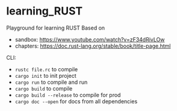 # learning_RUST
Playground for learning RUST
Based on
- sandbox: https://www.youtube.com/watch?v=zF34dRivLOw
- chapters: https://doc.rust-lang.org/stable/book/title-page.html

CLI:
- `rustc file.rc` to compile
- `cargo init` to init project
- `cargo run` to compile and run
- `cargo build` to compile
- `cargo build --release` to compile for prod
- `cargo doc --open` for docs from all dependencies
